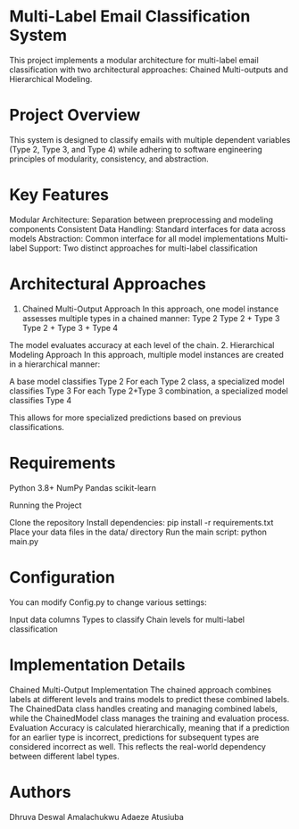 # **Multi-Label Email Classification System**
This project implements a modular architecture for multi-label email classification with two architectural approaches: Chained Multi-outputs and Hierarchical Modeling.

#  Project Overview
This system is designed to classify emails with multiple dependent variables (Type 2, Type 3, and Type 4) while adhering to software engineering principles of modularity, consistency, and abstraction.

# Key Features
Modular Architecture: Separation between preprocessing and modeling components
Consistent Data Handling: Standard interfaces for data across models
Abstraction: Common interface for all model implementations
Multi-label Support: Two distinct approaches for multi-label classification

# Architectural Approaches
1. Chained Multi-Output Approach
In this approach, one model instance assesses multiple types in a chained manner:
Type 2
Type 2 + Type 3
Type 2 + Type 3 + Type 4

The model evaluates accuracy at each level of the chain.
2. Hierarchical Modeling Approach
In this approach, multiple model instances are created in a hierarchical manner:

A base model classifies Type 2
For each Type 2 class, a specialized model classifies Type 3
For each Type 2+Type 3 combination, a specialized model classifies Type 4

This allows for more specialized predictions based on previous classifications.

# Requirements
Python 3.8+
NumPy
Pandas
scikit-learn

Running the Project

Clone the repository
Install dependencies: pip install -r requirements.txt
Place your data files in the data/ directory
Run the main script:
python main.py


# Configuration
You can modify Config.py to change various settings:

Input data columns
Types to classify
Chain levels for multi-label classification

# Implementation Details
Chained Multi-Output Implementation
The chained approach combines labels at different levels and trains models to predict these combined labels. The ChainedData class handles creating and managing combined labels, while the ChainedModel class manages the training and evaluation process.
Evaluation
Accuracy is calculated hierarchically, meaning that if a prediction for an earlier type is incorrect, predictions for subsequent types are considered incorrect as well. This reflects the real-world dependency between different label types.

# Authors
Dhruva Deswal 
Amalachukwu Adaeze Atusiuba

